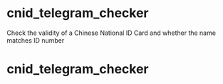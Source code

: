 # cnid_telegram_checker
Check the validity of a Chinese National ID Card and whether the name matches ID number
# cnid_telegram_checker
